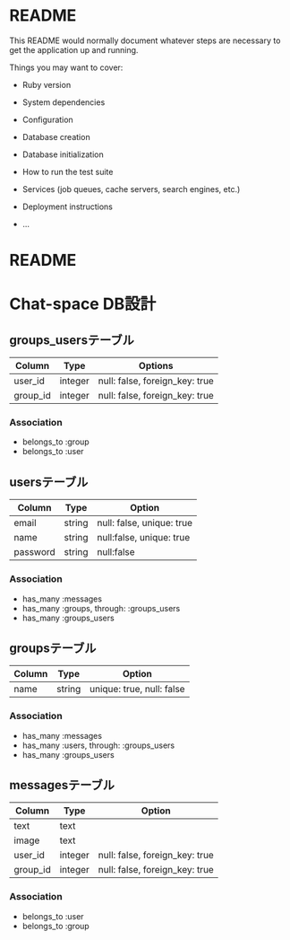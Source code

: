 # README

This README would normally document whatever steps are necessary to get the
application up and running.

Things you may want to cover:

* Ruby version

* System dependencies

* Configuration

* Database creation

* Database initialization

* How to run the test suite

* Services (job queues, cache servers, search engines, etc.)

* Deployment instructions

* ...

# README

# Chat-space DB設計

## groups_usersテーブル

|Column|Type|Options|
|------|----|-------|
|user_id|integer|null: false, foreign_key: true|
|group_id|integer|null: false, foreign_key: true|

### Association
- belongs_to :group
- belongs_to :user


## usersテーブル

|Column|Type|Option|
|------|----|------|
|email|string|null: false, unique: true|
|name|string|null:false, unique: true|
|password|string|null:false|

### Association
- has_many :messages
- has_many :groups, through: :groups_users
- has_many :groups_users


## groupsテーブル

|Column|Type|Option|
|------|----|------|
|name|string|unique: true, null: false|

### Association
- has_many :messages 
- has_many :users, through: :groups_users
- has_many :groups_users


## messagesテーブル

|Column|Type|Option|
|------|----|------|
|text|text||
|image|text||
|user_id|integer|null: false, foreign_key: true|
|group_id|integer|null: false, foreign_key: true|

### Association
- belongs_to :user
- belongs_to :group


